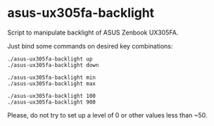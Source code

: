 # asus-ux305fa-backlight
Script to manipulate backlight of ASUS Zenbook UX305FA.

Just bind some commands on desired key combinations:

    ./asus-ux305fa-backlight up
    ./asus-ux305fa-backlight down

    ./asus-ux305fa-backlight min
    ./asus-ux305fa-backlight max

    ./asus-ux305fa-backlight 100
    ./asus-ux305fa-backlight 900

Please, do not try to set up a level of 0 or other values less than ~50.
